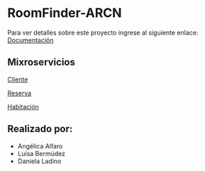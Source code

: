 # RoomFinder-ARCN
Para ver detalles sobre este proyecto ingrese al siguiente enlace: [Documentación](https://roomfinder-arcn.github.io/)

## Mixroservicios
[Cliente](https://github.com/RoomFinder-ARCN/Cliente)

[Reserva](https://github.com/RoomFinder-ARCN/Reserva)

[Habitación](https://github.com/RoomFinder-ARCN/Habitacion)

## Realizado por:
- Angélica Alfaro
- Luisa Bermúdez
- Daniela Ladino



